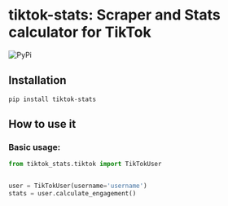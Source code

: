 # tiktok-stats: Scraper and Stats calculator for TikTok

![PyPi](https://img.shields.io/pypi/v/tiktok-stats.svg)

## Installation

```shell
pip install tiktok-stats
```

## How to use it

### Basic usage:

```python
from tiktok_stats.tiktok import TikTokUser


user = TikTokUser(username='username')
stats = user.calculate_engagement()
```